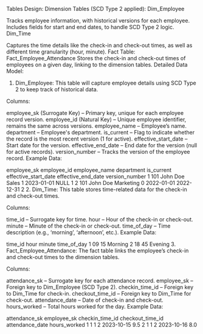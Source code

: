 Tables Design:
Dimension Tables (SCD Type 2 applied):
Dim_Employee

Tracks employee information, with historical versions for each employee.
Includes fields for start and end dates, to handle SCD Type 2 logic.
Dim_Time

Captures the time details like the check-in and check-out times, as well as different time granularity (hour, minute).
Fact Table:
Fact_Employee_Attendance
Stores the check-in and check-out times of employees on a given day, linking to the dimension tables.
Detailed Data Model:
1. Dim_Employee:
This table will capture employee details using SCD Type 2 to keep track of historical data.

Columns:

employee_sk (Surrogate Key) – Primary key, unique for each employee record version.
employee_id (Natural Key) – Unique employee identifier, remains the same across versions.
employee_name – Employee’s name.
department – Employee's department.
is_current – Flag to indicate whether the record is the most recent version (1 for active).
effective_start_date – Start date for the version.
effective_end_date – End date for the version (null for active records).
version_number – Tracks the version of the employee record.
Example Data:

employee_sk	employee_id	employee_name	department	is_current	effective_start_date	effective_end_date	version_number
1	101	John Doe	Sales	1	2023-01-01	NULL	1
2	101	John Doe	Marketing	0	2022-01-01	2022-12-31	2
2. Dim_Time:
This table stores time-related data for the check-in and check-out times.

Columns:

time_id – Surrogate key for time.
hour – Hour of the check-in or check-out.
minute – Minute of the check-in or check-out.
time_of_day – Time description (e.g., ‘morning’, ‘afternoon’, etc.).
Example Data:

time_id	hour	minute	time_of_day
1	09	15	Morning
2	18	45	Evening
3. Fact_Employee_Attendance:
The fact table links the employee’s check-in and check-out times to the dimension tables.

Columns:

attendance_sk – Surrogate key for each attendance record.
employee_sk – Foreign key to Dim_Employee (SCD Type 2).
checkin_time_id – Foreign key to Dim_Time for check-in.
checkout_time_id – Foreign key to Dim_Time for check-out.
attendance_date – Date of check-in and check-out.
hours_worked – Total hours worked for the day.
Example Data:

attendance_sk	employee_sk	checkin_time_id	checkout_time_id	attendance_date	hours_worked
1	1	1	2	2023-10-15	9.5
2	1	1	2	2023-10-16	8.0
